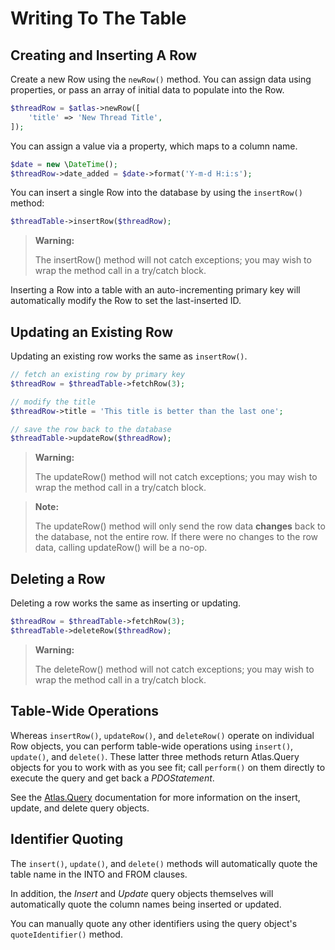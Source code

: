 # Writing To The Table

## Creating and Inserting A Row

Create a new Row using the `newRow()` method. You can assign data using
properties, or pass an array of initial data to populate into the Row.

```php
$threadRow = $atlas->newRow([
    'title' => 'New Thread Title',
]);
```

You can assign a value via a property, which maps to a column name.

```php
$date = new \DateTime();
$threadRow->date_added = $date->format('Y-m-d H:i:s');
```

You can insert a single Row into the database by using the `insertRow()` method:

```php
$threadTable->insertRow($threadRow);
```

> **Warning:**
>
> The insertRow() method will not catch exceptions; you may wish to wrap the
> method call in a try/catch block.

Inserting a Row into a table with an auto-incrementing primary key will
automatically modify the Row to set the last-inserted ID.

## Updating an Existing Row

Updating an existing row works the same as `insertRow()`.

```php
// fetch an existing row by primary key
$threadRow = $threadTable->fetchRow(3);

// modify the title
$threadRow->title = 'This title is better than the last one';

// save the row back to the database
$threadTable->updateRow($threadRow);
```

> **Warning:**
>
> The updateRow() method will not catch exceptions; you may wish to wrap the
> method call in a try/catch block.

> **Note:**
>
> The updateRow() method will only send the row data **changes** back to the
> database, not the entire row. If there were no changes to the row data,
> calling updateRow() will be a no-op.

## Deleting a Row

Deleting a row works the same as inserting or updating.

```php
$threadRow = $threadTable->fetchRow(3);
$threadTable->deleteRow($threadRow);
```

> **Warning:**
>
> The deleteRow() method will not catch exceptions; you may wish to wrap the
> method call in a try/catch block.


## Table-Wide Operations

Whereas `insertRow()`, `updateRow()`, and `deleteRow()` operate on individual
Row objects, you can perform table-wide operations using `insert()`, `update()`,
and `delete()`. These latter three methods return Atlas.Query objects for you
to work with as you see fit; call `perform()` on them directly to execute the
query and get back a _PDOStatement_.

See the [Atlas.Query](/cassini/query/) documentation for more information on
the insert, update, and delete query objects.

## Identifier Quoting

The `insert()`, `update()`, and `delete()` methods will automatically quote the
table name in the INTO and FROM clauses.

In addition, the _Insert_ and _Update_ query objects themselves will
automatically quote the column names being inserted or updated.

You can manually quote any other identifiers using the query object's
`quoteIdentifier()` method.
